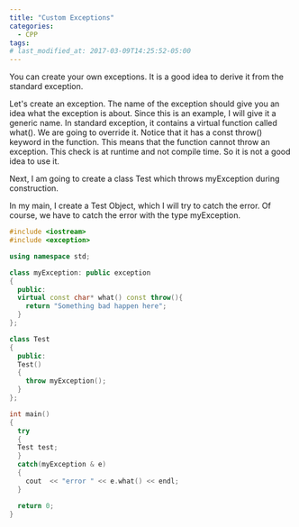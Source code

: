 ```yaml
---
title: "Custom Exceptions"
categories:
  - CPP
tags:
# last_modified_at: 2017-03-09T14:25:52-05:00
---
```

You can create your own exceptions. It is a good idea to derive it from the standard exception. 

Let's create an exception. The name of the exception should give you an idea what the exception is about. 
Since this is an example, I will give it a generic name. In standard exception, it contains a virtual function called what(). 
We are going to override it. Notice that it has a const throw() keyword in the function. This means that the function cannot throw an exception.
This check is at runtime and not compile time. So it is not a good idea to use it. 

Next, I am going to create a class Test which throws myException during construction. 

In my main, I create a Test Object, which I will try to catch the error. Of course, we have to catch the error with the type myException. 
```cpp
#include <iostream>
#include <exception>

using namespace std;

class myException: public exception
{
  public:
  virtual const char* what() const throw(){
    return "Something bad happen here";
  }
};

class Test
{
  public:
  Test()
  {
    throw myException();
  }
};

int main()
{
  try
  {
  Test test;
  }
  catch(myException & e)
  {
    cout  << "error " << e.what() << endl;
  }

  return 0;
}
```